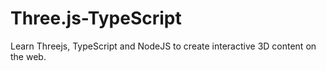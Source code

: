 # Three.js-TypeScript
Learn Threejs, TypeScript and NodeJS to create interactive 3D content on the web.
